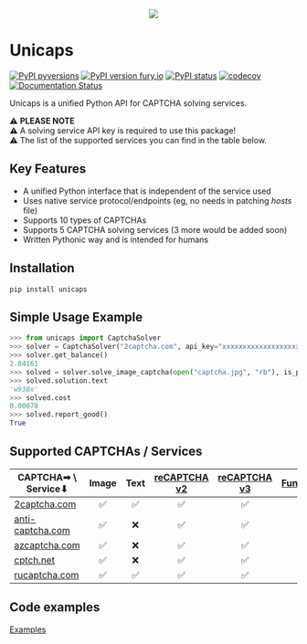 <p align="center"><img src="https://i.imgur.com/8aQf6On.png" /></p>

# Unicaps
[![PyPI pyversions](https://img.shields.io/pypi/pyversions/unicaps.svg)](https://pypi.python.org/pypi/unicaps/)
[![PyPI version fury.io](https://badge.fury.io/py/unicaps.svg)](https://pypi.python.org/pypi/unicaps/)
[![PyPI status](https://img.shields.io/pypi/status/unicaps.svg)](https://pypi.python.org/pypi/unicaps/)
[![codecov](https://codecov.io/gh/sergey-scat/unicaps/branch/master/graph/badge.svg)](https://codecov.io/gh/sergey-scat/unicaps)
[![Documentation Status](https://readthedocs.org/projects/unicaps/badge/?version=latest)](https://unicaps.readthedocs.io/en/latest/?badge=latest)

Unicaps is a unified Python API for CAPTCHA solving services.


⚠ **PLEASE NOTE** </br>
⚠ A solving service API key is required to use this package!</br>
⚠ The list of the supported services you can find in the table below.


## Key Features
 - A unified Python interface that is independent of the service used
 - Uses native service protocol/endpoints (eg, no needs in patching _hosts_ file)
 - Supports 10 types of CAPTCHAs
 - Supports 5 CAPTCHA solving services (3 more would be added soon)
 - Written Pythonic way and is intended for humans

## Installation
```pip install unicaps```

## Simple Usage Example
```python
>>> from unicaps import CaptchaSolver
>>> solver = CaptchaSolver("2captcha.com", api_key="xxxxxxxxxxxxxxxxxxxxxxxxxxxxxxxx")
>>> solver.get_balance()
2.84161
>>> solved = solver.solve_image_captcha(open("captcha.jpg", "rb"), is_phrase=False, is_case_sensitive=True)
>>> solved.solution.text
'w93Bx'
>>> solved.cost
0.00078
>>> solved.report_good()
True
```

## Supported CAPTCHAs / Services
| CAPTCHA➡ \ Service⬇| Image | Text | [reCAPTCHA v2](https://developers.google.com/recaptcha/docs/display) | [reCAPTCHA v3](https://developers.google.com/recaptcha/docs/v3) | [FunCaptcha](https://funcaptcha.com/fc/api/nojs/?pkey=69A21A01-CC7B-B9C6-0F9A-E7FA06677FFC) | [KeyCAPTCHA](https://www.keycaptcha.com/) | [Geetest](https://www.geetest.com/en/demo) | [hCaptcha](https://www.hcaptcha.com/) | [Capy](https://www.capy.me/) | TikTok
| ------------- | :---: | :---:	| :---:	| :---:	| :---:	| :---:	| :---:	| :---:	| :---:	| :---:	|
| [2captcha.com](http://2captcha.com/?from=8754088)	| ✅ | ✅ | ✅ | ✅ | ✅ | ✅ | ✅ | ✅ | ✅ | ✅ |
| [anti-captcha.com](http://getcaptchasolution.com/vus77mnl48) | ✅ | ❌ | ✅ | ✅ | ✅ | ❌ | ✅ | ✅ | ❌ | ❌ |
| [azcaptcha.com](https://azcaptcha.com) | ✅ | ❌ | ✅ | ✅ | ❌ | ❌ | ❌ | ❌ | ❌ | ❌ |
| [cptch.net](https://cptch.net/auth/signup?frm=0ebc1ab34eb04f67ac320f020a8f709f) | ✅ | ❌ | ✅ | ✅ | ❌ | ❌ | ❌ | ❌ | ❌ | ❌ |
| [rucaptcha.com](https://rucaptcha.com?from=9863637) | ✅ | ✅ | ✅ | ✅ | ✅ | ✅ | ✅ | ✅ | ✅ | ✅ |

## Code examples
[Examples](https://github.com/sergey-scat/unicaps/tree/master/examples)

